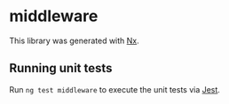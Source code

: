 # middleware

This library was generated with [Nx](https://nx.dev).

## Running unit tests

Run `ng test middleware` to execute the unit tests via [Jest](https://jestjs.io).

